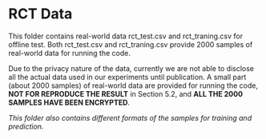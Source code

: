 
# RCT Data

This folder contains real-world data rct_test.csv and rct_traning.csv for offline test. Both rct_test.csv and rct_traning.csv provide 2000 samples of real-world data for running the code. 

Due to the privacy nature of the data, currently we are not able to disclose all the actual data used in our experiments until publication. A small part (about 2000 samples) of real-world data are provided for running the code, **NOT FOR REPRODUCE THE RESULT** in Section 5.2, and **ALL THE 2000 SAMPLES HAVE BEEN ENCRYPTED**. 

*This folder also contains different formats of the samples for training and prediction.*


